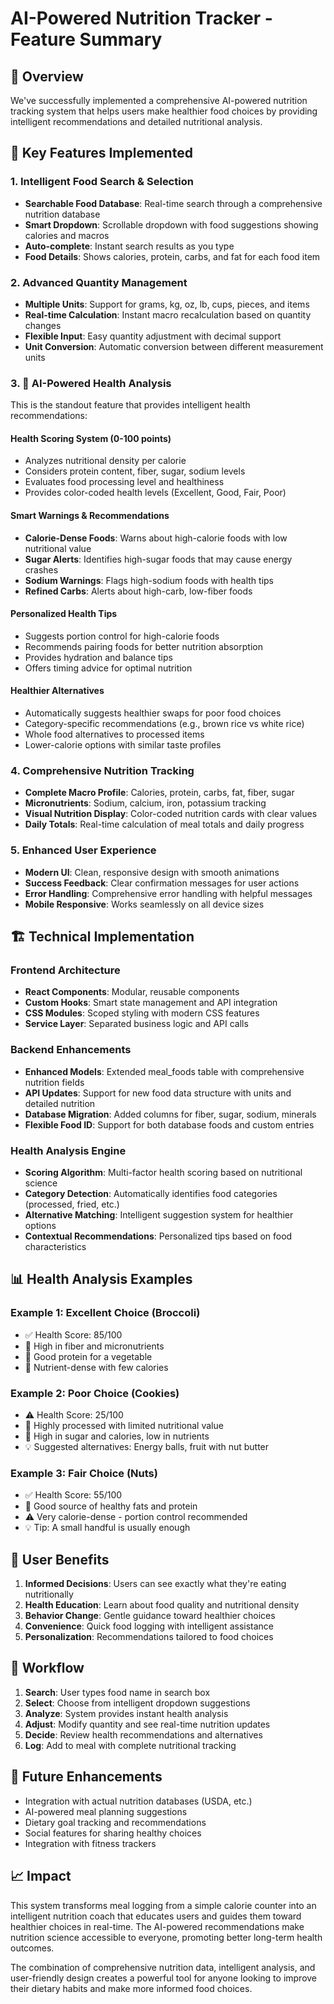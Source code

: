 # AI-Powered Nutrition Tracker - Feature Summary

## 🎯 Overview
We've successfully implemented a comprehensive AI-powered nutrition tracking system that helps users make healthier food choices by providing intelligent recommendations and detailed nutritional analysis.

## 🚀 Key Features Implemented

### 1. **Intelligent Food Search & Selection**
- **Searchable Food Database**: Real-time search through a comprehensive nutrition database
- **Smart Dropdown**: Scrollable dropdown with food suggestions showing calories and macros
- **Auto-complete**: Instant search results as you type
- **Food Details**: Shows calories, protein, carbs, and fat for each food item

### 2. **Advanced Quantity Management**
- **Multiple Units**: Support for grams, kg, oz, lb, cups, pieces, and items
- **Real-time Calculation**: Instant macro recalculation based on quantity changes
- **Flexible Input**: Easy quantity adjustment with decimal support
- **Unit Conversion**: Automatic conversion between different measurement units

### 3. **🤖 AI-Powered Health Analysis**
This is the standout feature that provides intelligent health recommendations:

#### **Health Scoring System (0-100 points)**
- Analyzes nutritional density per calorie
- Considers protein content, fiber, sugar, sodium levels
- Evaluates food processing level and healthiness
- Provides color-coded health levels (Excellent, Good, Fair, Poor)

#### **Smart Warnings & Recommendations**
- **Calorie-Dense Foods**: Warns about high-calorie foods with low nutritional value
- **Sugar Alerts**: Identifies high-sugar foods that may cause energy crashes  
- **Sodium Warnings**: Flags high-sodium foods with health tips
- **Refined Carbs**: Alerts about high-carb, low-fiber foods

#### **Personalized Health Tips**
- Suggests portion control for high-calorie foods
- Recommends pairing foods for better nutrition absorption
- Provides hydration and balance tips
- Offers timing advice for optimal nutrition

#### **Healthier Alternatives**
- Automatically suggests healthier swaps for poor food choices
- Category-specific recommendations (e.g., brown rice vs white rice)
- Whole food alternatives to processed items
- Lower-calorie options with similar taste profiles

### 4. **Comprehensive Nutrition Tracking**
- **Complete Macro Profile**: Calories, protein, carbs, fat, fiber, sugar
- **Micronutrients**: Sodium, calcium, iron, potassium tracking
- **Visual Nutrition Display**: Color-coded nutrition cards with clear values
- **Daily Totals**: Real-time calculation of meal totals and daily progress

### 5. **Enhanced User Experience**
- **Modern UI**: Clean, responsive design with smooth animations
- **Success Feedback**: Clear confirmation messages for user actions
- **Error Handling**: Comprehensive error handling with helpful messages
- **Mobile Responsive**: Works seamlessly on all device sizes

## 🏗️ Technical Implementation

### **Frontend Architecture**
- **React Components**: Modular, reusable components
- **Custom Hooks**: Smart state management and API integration
- **CSS Modules**: Scoped styling with modern CSS features
- **Service Layer**: Separated business logic and API calls

### **Backend Enhancements**
- **Enhanced Models**: Extended meal_foods table with comprehensive nutrition fields
- **API Updates**: Support for new food data structure with units and detailed nutrition
- **Database Migration**: Added columns for fiber, sugar, sodium, minerals
- **Flexible Food ID**: Support for both database foods and custom entries

### **Health Analysis Engine**
- **Scoring Algorithm**: Multi-factor health scoring based on nutritional science
- **Category Detection**: Automatically identifies food categories (processed, fried, etc.)
- **Alternative Matching**: Intelligent suggestion system for healthier options
- **Contextual Recommendations**: Personalized tips based on food characteristics

## 📊 Health Analysis Examples

### **Example 1: Excellent Choice (Broccoli)**
- ✅ Health Score: 85/100
- 🥬 High in fiber and micronutrients
- 💪 Good protein for a vegetable
- 🌟 Nutrient-dense with few calories

### **Example 2: Poor Choice (Cookies)**
- ⚠️ Health Score: 25/100
- 🍪 Highly processed with limited nutritional value
- 🚨 High in sugar and calories, low in nutrients
- 💡 Suggested alternatives: Energy balls, fruit with nut butter

### **Example 3: Fair Choice (Nuts)**
- ✅ Health Score: 55/100
- 🥜 Good source of healthy fats and protein
- ⚠️ Very calorie-dense - portion control recommended
- 💡 Tip: A small handful is usually enough

## 🎯 User Benefits

1. **Informed Decisions**: Users can see exactly what they're eating nutritionally
2. **Health Education**: Learn about food quality and nutritional density
3. **Behavior Change**: Gentle guidance toward healthier choices
4. **Convenience**: Quick food logging with intelligent assistance
5. **Personalization**: Recommendations tailored to food choices

## 🔄 Workflow
1. **Search**: User types food name in search box
2. **Select**: Choose from intelligent dropdown suggestions  
3. **Analyze**: System provides instant health analysis
4. **Adjust**: Modify quantity and see real-time nutrition updates
5. **Decide**: Review health recommendations and alternatives
6. **Log**: Add to meal with complete nutritional tracking

## 🚀 Future Enhancements
- Integration with actual nutrition databases (USDA, etc.)
- AI-powered meal planning suggestions
- Dietary goal tracking and recommendations
- Social features for sharing healthy choices
- Integration with fitness trackers

## 📈 Impact
This system transforms meal logging from a simple calorie counter into an intelligent nutrition coach that educates users and guides them toward healthier choices in real-time. The AI-powered recommendations make nutrition science accessible to everyone, promoting better long-term health outcomes.

The combination of comprehensive nutrition data, intelligent analysis, and user-friendly design creates a powerful tool for anyone looking to improve their dietary habits and make more informed food choices.